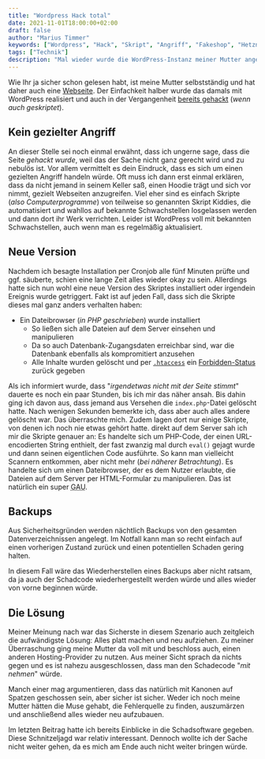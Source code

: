 ```yaml
---
title: "Wordpress Hack total"
date: 2021-11-01T18:00:00+02:00
draft: false
author: "Marius Timmer"
keywords: ["Wordpress", "Hack", "Skript", "Angriff", "Fakeshop", "Hetzner", "PHP"]
tags: ["Technik"]
description: "Mal wieder wurde die WordPress-Instanz meiner Mutter angegriffen"
---
```


Wie Ihr ja sicher schon gelesen habt, ist meine Mutter selbstständig und hat daher auch eine [Webseite](https://tanjakoester.de/). Der Einfachkeit halber wurde das damals mit WordPress realisiert und auch in der Vergangenheit [bereits gehackt](/post/wordpresshack/) (_wenn auch geskriptet_).

Kein gezielter Angriff
----------------------
An dieser Stelle sei noch einmal erwähnt, dass ich ungerne sage, dass die Seite _gehackt wurde_, weil das der Sache nicht ganz gerecht wird und zu nebulös ist. Vor allem vermittelt es dein Eindruck, dass es sich um einen gezielten Angriff handeln würde. Oft muss ich dann erst einmal erklären, dass da nicht jemand in seinem Keller saß, einen Hoodie trägt und sich vor nimmt, gezielt Webseiten anzugreifen. Viel eher sind es einfach Skripte (_also Computerprogramme_) von teilweise so genannten Skript Kiddies, die automatisiert und wahllos auf bekannte Schwachstellen losgelassen werden und dann dort ihr Werk verrichten. Leider ist WordPress voll mit bekannten Schwachstellen, auch wenn man es regelmäßig aktualisiert.

Neue Version
------------
Nachdem ich besagte Installation per Cronjob alle fünf Minuten prüfte und ggf. säuberte, schien eine lange Zeit alles wieder okay zu sein. Allerdings hatte sich nun wohl eine neue Version des Skriptes installiert oder irgendein Ereignis wurde getriggert. Fakt ist auf jeden Fall, dass sich die Skripte dieses mal ganz anders verhalten haben:

 - Ein Dateibrowser (_in PHP geschrieben_) wurde installiert
    - So ließen sich alle Dateien auf dem Server einsehen und manipulieren
    - Da so auch Datenbank-Zugangsdaten erreichbar sind, war die Datenbank ebenfalls als kompromitiert anzusehen
    - Alle Inhalte wurden gelöscht und per [`.htaccess`](https://de.wikipedia.org/wiki/.htaccess) ein [Forbidden-Status](https://developer.mozilla.org/de/docs/Web/HTTP/Status/403) zurück gegeben

Als ich informiert wurde, dass "_irgendetwas nicht mit der Seite stimmt_" dauerte es noch ein paar Stunden, bis ich mir das näher ansah. Bis dahin ging ich davon aus, dass jemand aus Versehen die `index.php`-Datei gelöscht hatte. Nach wenigen Sekunden bemerkte ich, dass aber auch alles andere gelöscht war. Das überraschte mich. Zudem lagen dort nur einige Skripte, von denen ich noch nie etwas gehört hatte. direkt auf dem Server sah ich mir die Skripte genauer an: Es handelte sich um PHP-Code, der einen URL-encodierten String enthielt, der fast zwanzig mal durch `eval()` gejagt wurde und dann seinen eigentlichen Code ausführte. So kann man vielleicht Scannern entkommen, aber nicht mehr (_bei näherer Betrachtung_). Es handelte sich um einen Dateibrowser, der es dem Nutzer erlaubte, die Dateien auf dem Server per HTML-Formular zu manipulieren. Das ist natürlich ein super <abbr title="Größter anzunehmender Unfall">GAU</abbr>.

Backups
-------
Aus Sicherheitsgründen werden nächtlich Backups von den gesamten Datenverzeichnissen angelegt. Im Notfall kann man so recht einfach auf einen vorherigen Zustand zurück und einen potentiellen Schaden gering halten.

In diesem Fall wäre das Wiederherstellen eines Backups aber nicht ratsam, da ja auch der Schadcode wiederhergestellt werden würde und alles wieder von vorne beginnen würde.

Die Lösung
----------
Meiner Meinung nach war das Sicherste in diesem Szenario auch zeitgleich die aufwändigste Lösung: Alles platt machen und neu aufziehen. Zu meiner Überraschung ging meine Mutter da voll mit und beschloss auch, einen anderen Hosting-Provider zu nutzen. Aus meiner Sicht sprach da nichts gegen und es ist nahezu ausgeschlossen, dass man den Schadecode "_mit nehmen_" würde.

Manch einer mag argumentieren, dass das natürlich mit Kanonen auf Spatzen geschossen sein, aber sicher ist sicher. Weder ich noch meine Mutter hätten die Muse gehabt, die Fehlerquelle zu finden, auszumärzen und anschließend alles wieder neu aufzubauen.

Im letzten Beitrag hatte ich bereits Einblicke in die Schadsoftware gegeben. Diese Schnitzeljagd war relativ interessant. Dennoch wollte ich der Sache nicht weiter gehen, da es mich am Ende auch nicht weiter bringen würde.
